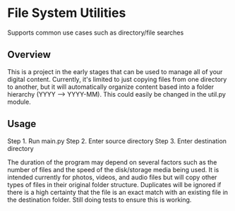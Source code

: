 # File System Utilities
Supports common use cases such as directory/file searches 

## Overview
This is a project in the early stages that can be used to manage all of your digital content. 
Currently, it's limited to just copying files from one directory to another, but it will automatically organize
content based into a folder hierarchy (YYYY --> YYYY-MM). This could easily be changed in the util.py module.

## Usage
Step 1. Run main.py
Step 2. Enter source directory
Step 3. Enter destination directory

The duration of the program may depend on several factors such as the number of files and the speed of the disk/storage
media being used. It is intended currently for photos, videos, and audio files but will copy other types of files
in their original folder structure. Duplicates will be ignored if there is a high certainty that the file is an exact 
match with an existing file in the destination folder. Still doing tests to ensure this is working.


